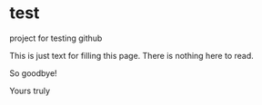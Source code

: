 # test
project for testing github

This is just text for filling this page.
There is nothing here to read.

So goodbye!

Yours truly
